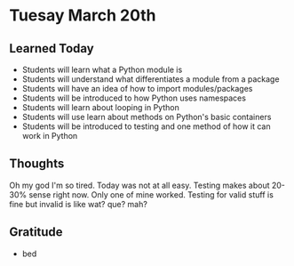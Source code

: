# Tuesay March 20th

## Learned Today
* Students will learn what a Python module is
* Students will understand what differentiates a module from a package
* Students will have an idea of how to import modules/packages
* Students will be introduced to how Python uses namespaces
* Students will learn about looping in Python
* Students will use learn about methods on Python's basic containers
* Students will be introduced to testing and one method of how it can work in Python

## Thoughts
Oh my god I'm so tired. Today was not at all easy. Testing makes about 20-30% sense right now. Only one of mine worked. Testing for valid stuff is fine but invalid is like wat? que? mah?

## Gratitude
* bed